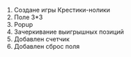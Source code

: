 1. Создане игры Крестики-нолики 
2. Поле 3*3
3. Popup
4. Зачеркивание выигрышных позиций
5. Добавлен счетчик 
6. Добавлен сброс поля
